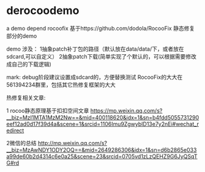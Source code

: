# derocoodemo
a demo depend rocoofix
基于https://github.com/dodola/RocooFix 静态修复部分的demo

demo 涉及：
1抽象patch补丁包的路径（默认放在data/data/下，或者放在sdcard,可以自定义）
2抽象patch下载(简单实现了个默认的，可以根据需要修改成自己的下载逻辑)


mark:
debug阶段建议设置成sdcard的，方便替换测试
RocooFix的大大在561394234群里，包括其它热修复框架的大大


热修复相关文章:

1 rocoo静态原理基于扣扣空间文章
https://mp.weixin.qq.com/s?__biz=MzI1MTA1MzM2Nw==&mid=400118620&idx=1&sn=b4fdd5055731290eef12ad0d17f39d4a&scene=1&srcid=1106Imu9ZgwybID13e7y2nEi#wechat_redirect

2微信的总结
http://mp.weixin.qq.com/s?__biz=MzAwNDY1ODY2OQ==&mid=2649286306&idx=1&sn=d6b2865e033a99de60b2d4314c6e0a25&scene=23&srcid=0705vd1zLzQEHZ9G6JyQSqTG#rd
